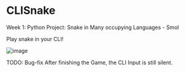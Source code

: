 # CLISnake

Week 1: Python
Project: Snake in Many occupying Languages - Smol

Play snake in your CLI!

![image](https://user-images.githubusercontent.com/89490912/190253811-53bad414-b63e-42a9-b05f-d573a477af85.png)


TODO: Bug-fix
After finishing the Game, the CLI Input is still silent.
